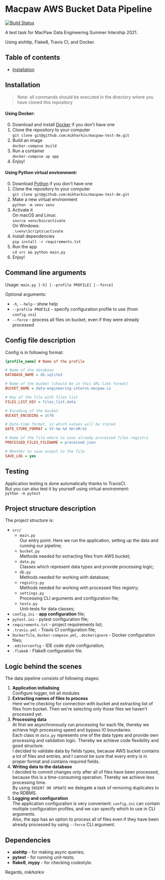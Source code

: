 # Macpaw AWS Bucket Data Pipeline
[![Build Status](https://travis-ci.com/mikharkiv/macpaw-test-de.svg?branch=master)](https://travis-ci.com/mikharkiv/macpaw-test-de)

A test task for MacPaw Data Engineering Summer Intership 2021. 

Using aiohttp, Flake8, Travis CI, and Docker.

## Table of contents
* [Installation](#installation)

## Installation
> Note: all commands should be executed in the directory where you have cloned this repository  

#### Using Docker:
0. Download and install [Docker](https://www.docker.com/get-started) if you don't have one  
1. Clone the repository to your computer  
`git clone git@github.com:mikharkiv/macpaw-test-de.git`
2. Build an image  
`docker-compose build`  
3. Run a container  
`docker-compose up app`
4. Enjoy!

#### Using Python virtual environment:
0. Download [Python](https://www.python.org/downloads/) if you don't have one  
1. Clone the repository to your computer  
`git clone git@github.com:mikharkiv/macpaw-test-de.git`
2. Make a new virtual environment  
`python -m venv venv`
3. Activate it  
On macOS and Linux:  
`source venv/bin/activate`  
On Windows:  
`.\venv\Scripts\activate`
4. Install dependencies  
`pip install -r requirements.txt`  
5. Run the app  
`cd src && python main.py`
6. Enjoy!

## Command line arguments

Usage: `main.py [-h] [--profile PROFILE] [--force]`

Optional arguments:
* `-h`, `--help` - show help 
* `--profile PROFILE` - specify configuration profile to use (from `config.ini`)
* `--force` - process all files on bucket, even if they were already processed

## Config file description

Config is in following format:
```ini
[profile_name] # Name of the profile

# Name of the database
DATABASE_NAME = db.sqlite3

# Name of the bucket (should be in this URL-like format)
BUCKET_NAME = data-engineering-interns.macpaw.io

# Key of the file with files list
FILES_LIST_KEY = files_list.data

# Encoding of the bucket
BUCKET_ENCODING = utf8

# Date-time format, in which values will be stored
DATE_STORE_FORMAT = %Y-%m-%d %H:%M:%S

# Name of the file where to save already processed files registry
PROCESSED_FILES_FILENAME = processed.json

# Whether to save output to the file
SAVE_LOG = yes
```

## Testing  
Application testing is done automatically thanks to TravisCI.  
But you can also test it by yourself using virtual environment:   
`python -m pytest`

## Project structure description

The project structure is:
*  `src/`
   * `main.py`  
   Our entry point. Here we run the application, setting up the data and running our pipeline;
   * `bucket.py`  
   Methods needed for extracting files from AWS bucket;
   * `data.py`  
   Classes which represent data types and provide processing logic;
   * `db.py`  
   Methods needed for working with database;
   * `registry.py`  
   Methods needed for working with processed files registry;
   * `settings.py`  
   Processing CLI arguments and configuration file;
   * `tests.py`  
   Unit-tests for data classes;
* `config.ini` - **app configuration** file;
* `pytest.ini` - pytest configuration file;
* `requirements.txt` - project requirements list;
* `.travis.yml` - Travis CI configuration file;
* `Dockerfile`, `docker-compose.yml`, `.dockerignore` - Docker configuration files;
* `.editorconfig` - IDE code style configuration;
* `.flake8` - Flake8 configuration file.


## Logic behind the scenes

The data pipeline consists of following stages:
1. **Application initialising**  
Configure logger, init all modules
2. **Extracting names of files to process**  
Here we're checking for connection with bucket and extracting list of files from bucket.
Then we're selecting only those files we haven't processed yet.
3. **Processing data**  
At first we asynchronously run processing for each file, thereby we achieve high processing speed and bypass IO boundaries.  
Each class in `data.py` represents one of the data types and provide own processing and validation logic.
Thereby we achieve code flexibility and good structure.  
I decided to validate data by fields types, because AWS bucket contains a lot of files and entries, and I cannot be sure that every entry is in proper format and contains required fields.
4. **Writing data to the database**  
I decided to commit changes only after all of files have been processed, because this is a time-consuming operation. Thereby we achieve less processing time.  
By using `INSERT OR UPDATE` we delegate a task of removing duplicates to the RDBMS.
5. **Logging and configuration**  
The application configuration is very convenient: `config.ini` can contain multiple configuration profiles, and we can specify which to use in CLI arguments.  
Also, the app has an option to process all of files even if they have been already processed by using `--force` CLI argument.

## Dependencies
* **aiohttp** - for making async queries;
* **pytest** - for running unit-tests;
* **flake8**, **mypy** - for checking codestyle.
  
Regards, _mikharkiv_

